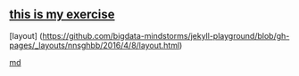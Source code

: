 ## [this is my exercise](https://bigdata-mindstorms/jekyll-playground/blob/gh-pages/public/nnsghbb/2016/04/08/index.html)
[layout] (https://github.com/bigdata-mindstorms/jekyll-playground/blob/gh-pages/_layouts/nnsghbb/2016/4/8/layout.html)


[md](https://github.com/bigdata-mindstorms/jekyll-playground/blob/gh-pages/public/nnsghbb/2016/04/08/index.md)
